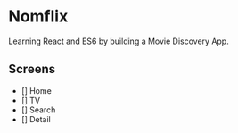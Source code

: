 # Nomflix

Learning React and ES6 by building a Movie Discovery App.

## Screens 

- [] Home
- [] TV
- [] Search
- [] Detail

